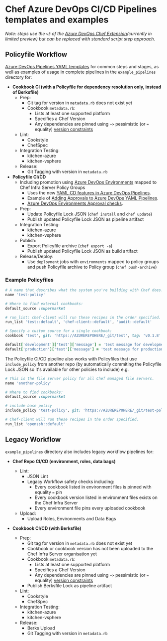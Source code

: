 # Chef Azure DevOps CI/CD Pipelines templates and examples

_Note: steps use the `v3` of the [Azure DevOps Chef Extension](https://github.com/chef-partners/azuredevops-chef-extension)(currently in limited preview) but can be replaced with standard script step approach._

## Policyfile Workflow

[Azure DevOps Pipelines YAML templates](https://docs.microsoft.com/en-us/azure/devops/pipelines/process/templates?view=azure-devops) for common steps and stages, as well as examples of usage in complete pipelines in the `example_pipelines` directory for:

* **Cookbook CI (with a Policyfile for dependency resolution only, instead of Berksfile)**
  * Prep:
    * Git tag for version in `metadata.rb` does not exist yet
    * Cookbook `metadata.rb`:
      * Lists at least one supported platform
      * Specifies a Chef Version
      * Any dependencies are pinned using `~>` pessimistic (or `=` equality) [version constraints](https://docs.chef.io/cookbook_versioning/#constraints)
  * Lint:
    * Cookstyle
    * ChefSpec
  * Integration Testing:
    * kitchen-azure
    * kitchen-vsphere
  * Release:
    * Git Tagging with version in `metadata.rb`
* **Policyfile CI/CD**
  * Including promotion using [Azure DevOps Environments](https://docs.microsoft.com/en-us/azure/devops/pipelines/process/environments?view=azure-devops) mapped to Chef Infra Server Policy Groups 
    * Uses the new [YAML CD features in Azure DevOps Pipelines](https://devblogs.microsoft.com/devops/announcing-general-availability-of-azure-pipelines-yaml-cd/). 
    * Example of [Adding Approvals to Azure DevOps YAML Pipelines](https://medium.com/faun/adding-approvals-to-azure-devops-yaml-pipeline-21f41578677b).
    * [Azure DevOps Environments Approval checks](https://docs.microsoft.com/en-us/azure/devops/pipelines/process/approvals?view=azure-devops&tabs=check-pass). 
  * Prep:
    * Update Policyfile Lock JSON (`chef install` and `chef update`)
    * Publish updated Policyfile Lock JSON as pipeline artifact
  * Integration Testing:
    * kitchen-azure
    * kitchen-vsphere
  * Publish:
    * Export Policyfile archive (`chef export -a`)
    * Publish updated Policyfile Lock JSON as build artifact
  * Release/Deploy:
    * Use `deployment` jobs with `environments` mapped to policy groups and push Policyfile archive to Policy group (`chef push-archive`)

### Example Policyfiles

```ruby
# A name that describes what the system you're building with Chef does.
name 'test-policy'

# Where to find external cookbooks:
default_source :supermarket

# run_list: chef-client will run these recipes in the order specified.
run_list 'test::default', 'chef-client::default', 'audit::default'

# Specify a custom source for a single cookbook:
cookbook 'test', git: 'https://AZUREREPOHERE/_git/test', tag: 'v0.1.8'

default['development']['test']['message'] = 'test message for development'
default['production']['test']['message'] = 'test message for production'
```

The Policyfile CI/CD pipeline also works with Policyfiles that use `include_policy` from another repo (by automatically commiting the Policyfile Lock JSON so it's available for other policies to include) e.g.

```ruby
# This is the file server policy for all Chef managed file servers.
name 'another-policy'

# Where to find cookbooks:
default_source :supermarket

# include base policy
include_policy 'test-policy', git: 'https://AZUREREPOHERE/_git/test-policy', path: 'test-policy.lock.json'

# Chef-client will run these recipes in the order specified.
run_list 'openssh::default'
```

## Legacy Workflow

`example_pipelines` directory also includes legacy workflow pipelines for:
* **Chef Repo CI/CD (environment, roles, data bags)**
  * Lint:
    * JSON Lint
    * Legacy Workflow safety checks including:
      * Every cookbook listed in environment files is pinned with equality `=` pin
      * Every cookbook version listed in environment files exists on the Chef Infra Server
      * Every environment file pins every uploaded cookbook
  * Upload:
    * Upload Roles, Environments and Data Bags
      
* **Cookbook CI/CD (with Berksfile)**
  * Prep:
    * Git tag for version in `metadata.rb` does not exist yet
    * Cookbook or cookbook version has not been uploaded to the Chef Infra Server organisation yet
    * Cookbook `metadata.rb`:
      * Lists at least one supported platform
      * Specifies a Chef Version
      * Any dependencies are pinned using `~>` pessimistic (or `=` equality) [version constraints](https://docs.chef.io/cookbook_versioning/#constraints)
    * Publish Berksfile Lock as pipeline artifact
  * Lint:
    * Cookstyle
    * ChefSpec
  * Integration Testing:
    * kitchen-azure
    * kitchen-vsphere
  * Release:
    * Berks Upload
    * Git Tagging with version in `metadata.rb`

